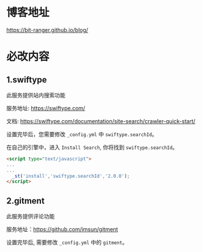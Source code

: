 # 博客地址
 
<https://bit-ranger.github.io/blog/>

# 必改内容

## 1.swiftype

此服务提供站内搜索功能

服务地址: <https://swiftype.com/>

文档: <https://swiftype.com/documentation/site-search/crawler-quick-start/>

设置完毕后，您需要修改 `_config.yml` 中 `swiftype.searchId`。

在自己的引擎中，进入 `Install Search`, 你将找到 `swiftype.searchId`。

```html
<script type="text/javascript">
...
...
  _st('install','swiftype.searchId','2.0.0');
</script>
```

## 2.gitment

此服务提供评论功能

服务地址：<https://github.com/imsun/gitment>

设置完毕后, 需要修改 `_config.yml` 中的 `gitment`。
